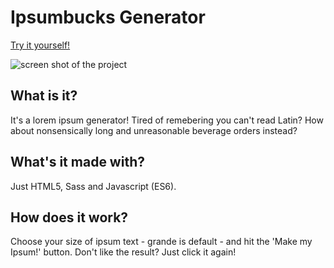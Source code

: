 # Ipsumbucks Generator

[Try it yourself!](https://lewisbrignell.github.io/lewisBrignellProjectThree/)

![screen shot of the project]()

## What is it?

It's a lorem ipsum generator! Tired of remebering you can't read Latin? How about nonsensically long and unreasonable beverage orders instead?

## What's it made with?

Just HTML5, Sass and Javascript (ES6).

## How does it work?

Choose your size of ipsum text - grande is default - and hit the 'Make my Ipsum!' button. Don't like the result? Just click it again!
